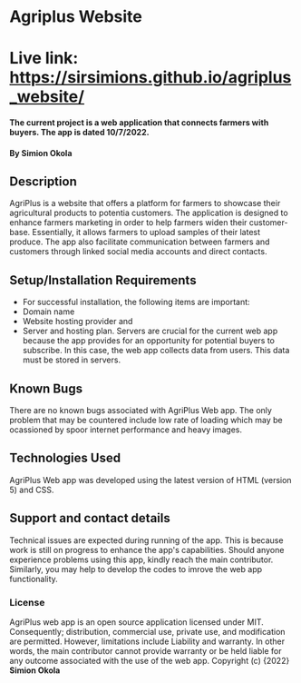 # Agriplus Website
# Live link: https://sirsimions.github.io/agriplus_website/
#### The current project is a web application that connects farmers with buyers. The app is dated 10/7/2022.
#### By **Simion Okola**
## Description
AgriPlus is a website that offers a platform for farmers to showcase their agricultural products to potentia customers. The application is designed to enhance farmers marketing in order to help farmers widen their customer-base. Essentially, it allows farmers to upload samples of their latest produce. The app also facilitate communication between farmers and customers through linked social media accounts and direct contacts.
## Setup/Installation Requirements
* For successful installation, the following items are important:
* Domain name
* Website hosting provider and
* Server and hosting plan.
Servers are crucial for the current web app because the app provides for an opportunity for potential buyers to subscribe. In this case, the web app collects data from users. This data must be stored in servers.

## Known Bugs
There are no known bugs associated with AgriPlus Web app. The only problem that may be countered include low rate of loading which may be ocassioned by spoor internet performance and heavy images. 
## Technologies Used
AgriPlus Web app was developed using the latest version of HTML (version 5) and CSS. 
## Support and contact details
Technical issues are expected during running of the app. This is because work is still on progress to enhance the app's capabilities. Should anyone experience problems using this app, kindly reach the main contributor. Similarly, you may help to develop the codes to imrove the web app functionality.
### License
AgriPlus web app is an open source application licensed under MIT. Consequently; distribution, commercial use, private use, and modification are permitted. However, limitations include Liability and warranty. In other words, the main contributor cannot provide warranty or be held liable for any outcome associated with the use of the web app. 
Copyright (c) {2022} **Simion Okola**